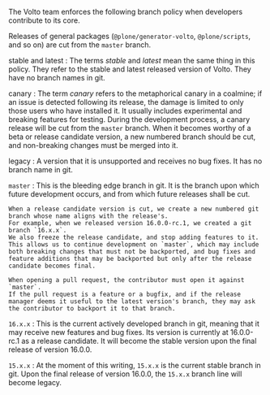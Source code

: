 The Volto team enforces the following branch policy when developers contribute to its core.

Releases of general packages (`@plone/generator-volto`, `@plone/scripts`, and so on) are cut from the `master` branch.

stable and latest
:   The terms _stable_ and _latest_ mean the same thing in this policy.
    They refer to the stable and latest released version of Volto.
    They have no branch names in git.

canary
:   The term _canary_ refers to the metaphorical canary in a coalmine; if an issue is detected following its release, the damage is limited to only those users who have installed it.
    It usually includes experimental and breaking features for testing.
    During the development process, a canary release will be cut from the `master` branch.
    When it becomes worthy of a beta or release candidate version, a new numbered branch should be cut, and non-breaking changes must be merged into it.

legacy
:   A version that it is unsupported and receives no bug fixes.
    It has no branch name in git.

`master`
:   This is the bleeding edge branch in git.
    It is the branch upon which future development occurs, and from which future releases shall be cut.

    When a release candidate version is cut, we create a new numbered git branch whose name aligns with the release's.
    For example, when we released version 16.0.0-rc.1, we created a git branch `16.x.x`.
    We also freeze the release candidate, and stop adding features to it.
    This allows us to continue development on `master`, which may include both breaking changes that must not be backported, and bug fixes and feature additions that may be backported but only after the release candidate becomes final.

    When opening a pull request, the contributor must open it against `master`.
    If the pull request is a feature or a bugfix, and if the release manager deems it useful to the latest version's branch, they may ask the contributor to backport it to that branch.

`16.x.x`
:   This is the current actively developed branch in git, meaning that it may receive new features and bug fixes.
    Its version is currently at 16.0.0-rc.1 as a release candidate.
    It will become the stable version upon the final release of version 16.0.0.

`15.x.x`
:   At the moment of this writing, `15.x.x` is the current stable branch in git.
    Upon the final release of version 16.0.0, the `15.x.x` branch line will become legacy.

